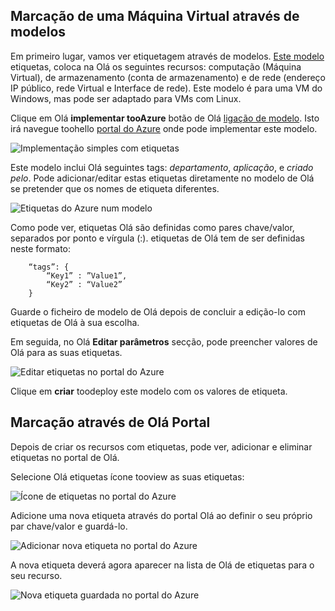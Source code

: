 


## <a name="tagging-a-virtual-machine-through-templates"></a>Marcação de uma Máquina Virtual através de modelos
Em primeiro lugar, vamos ver etiquetagem através de modelos. [Este modelo](https://github.com/Azure/azure-quickstart-templates/tree/master/101-vm-tags) etiquetas, coloca na Olá os seguintes recursos: computação (Máquina Virtual), de armazenamento (conta de armazenamento) e de rede (endereço IP público, rede Virtual e Interface de rede). Este modelo é para uma VM do Windows, mas pode ser adaptado para VMs com Linux.

Clique em Olá **implementar tooAzure** botão de Olá [ligação de modelo](https://github.com/Azure/azure-quickstart-templates/tree/master/101-vm-tags). Isto irá navegue toohello [portal do Azure](https://portal.azure.com/) onde pode implementar este modelo.

![Implementação simples com etiquetas](./media/virtual-machines-common-tag/deploy-to-azure-tags.png)

Este modelo inclui Olá seguintes tags: *departamento*, *aplicação*, e *criado pelo*. Pode adicionar/editar estas etiquetas diretamente no modelo de Olá se pretender que os nomes de etiqueta diferentes.

![Etiquetas do Azure num modelo](./media/virtual-machines-common-tag/azure-tags-in-a-template.png)

Como pode ver, etiquetas Olá são definidas como pares chave/valor, separados por ponto e vírgula (:). etiquetas de Olá tem de ser definidas neste formato:

        “tags”: {
            “Key1” : ”Value1”,
            “Key2” : “Value2”
        }

Guarde o ficheiro de modelo de Olá depois de concluir a edição-lo com etiquetas de Olá à sua escolha.

Em seguida, no Olá **Editar parâmetros** secção, pode preencher valores de Olá para as suas etiquetas.

![Editar etiquetas no portal do Azure](./media/virtual-machines-common-tag/edit-tags-in-azure-portal.png)

Clique em **criar** toodeploy este modelo com os valores de etiqueta.

## <a name="tagging-through-hello-portal"></a>Marcação através de Olá Portal
Depois de criar os recursos com etiquetas, pode ver, adicionar e eliminar etiquetas no portal de Olá.

Selecione Olá etiquetas ícone tooview as suas etiquetas:

![Ícone de etiquetas no portal do Azure](./media/virtual-machines-common-tag/azure-portal-tags-icon.png)

Adicione uma nova etiqueta através do portal Olá ao definir o seu próprio par chave/valor e guardá-lo.

![Adicionar nova etiqueta no portal do Azure](./media/virtual-machines-common-tag/azure-portal-add-new-tag.png)

A nova etiqueta deverá agora aparecer na lista de Olá de etiquetas para o seu recurso.

![Nova etiqueta guardada no portal do Azure](./media/virtual-machines-common-tag/azure-portal-saved-new-tag.png)

